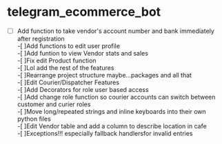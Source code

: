 # telegram_ecommerce_bot

-[ ] Add function to take vendor's account number and  bank immediately after registration  
-[ ]Add functions to edit user profile  
-[ ]Add funtion to view Vendor stats and sales  
-[ ]Fix edit Product function  
-[ ]Lol add the rest of the features  
-[ ]Rearrange project structure maybe...packages and all that  
-[ ]Edit Courier/Dispatcher Features  
-[ ]Add Decorators for role user based access  
-[ ]Add change role function so courier accounts can switch between customer and curier roles  
-[ ]Move long/repeated strings and inline keyboards into their own python files  
-[ ]Edit Vendor table and add a column to describe location in cafe  
-[ ]Exceptions!!! especially fallback handlersfor invalid entries
